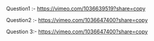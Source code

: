Question1 :- https://vimeo.com/1036639519?share=copy

Question2 :- https://vimeo.com/1036647400?share=copy

Question 3:- https://vimeo.com/1036647400?share=copy
